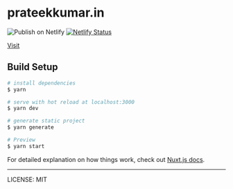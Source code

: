 # prateekkumar.in

![Publish on Netlify](https://github.com/prateekkumarweb/prateekkumar.in/workflows/Publish%20on%20Netlify/badge.svg?branch=main)
[![Netlify Status](https://api.netlify.com/api/v1/badges/2971fbc3-46a2-415f-b8be-5944ffe8bfc5/deploy-status)](https://app.netlify.com/sites/prateekkumar/deploys)

[Visit](https://prateekkumar.in)

## Build Setup

```bash
# install dependencies
$ yarn

# serve with hot reload at localhost:3000
$ yarn dev

# generate static project
$ yarn generate

# Preview
$ yarn start
```

For detailed explanation on how things work, check out [Nuxt.js docs](https://nuxtjs.org).

---

LICENSE: MIT
